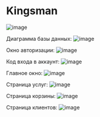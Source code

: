 # Kingsman

![image](https://user-images.githubusercontent.com/127530964/224359001-1eb04939-a0c1-480a-9e27-e306e348671a.png)

Диаграмма базы данных:
![image](https://github.com/SemenSamosvalow/Kingsman/assets/127530964/57176508-a9b1-452f-bdf4-5a901d3f07d7)

Окно авторизации:
![image](https://user-images.githubusercontent.com/127530964/225752422-8c50ab36-b3db-4d55-942b-b9ef820a468b.png)

Код входа в аккаунт:
![image](https://user-images.githubusercontent.com/127530964/225834249-925fb622-4008-42d3-9c3b-1634d6d68415.png)

Главное окно:
![image](https://github.com/SemenSamosvalow/Kingsman/assets/127530964/ad96b3b2-eb5e-44a9-87f9-536e9593b239)

Страница услуг:
![image](https://github.com/SemenSamosvalow/Kingsman/assets/127530964/4fe8766a-5f37-4df0-bba6-62fc3d6a4e03)

Страница корзины:
![image](https://github.com/SemenSamosvalow/Kingsman/assets/127530964/f2055761-6a81-4d16-aea3-157925ce13b7)

Страница клиентов:
![image](https://github.com/SemenSamosvalow/Kingsman/assets/127530964/4a6b5d9d-1300-4743-bcfa-c5f3d8d341d6)


